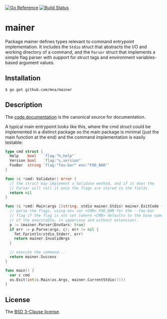 [![Go Reference](https://pkg.go.dev/badge/github.com/mna/mainer.svg)](https://pkg.go.dev/github.com/mna/mainer)
[![Build Status](https://github.com/mna/mainer/actions/workflows/test.yml/badge.svg?branch=main)](https://github.com/mna/mainer/actions)

# mainer

Package mainer defines types relevant to command entrypoint implementation.
It includes the `Stdio` struct that abstracts the I/O and working directory of
a command, and the `Parser` struct that implements a simple flag parser with
support for struct tags and environment variables-based argument values.

## Installation

    $ go get github.com/mna/mainer

## Description

The [code documentation](https://pkg.go.dev/github.com/mna/mainer) is the
canonical source for documentation.

A typical main entrypoint looks like this, where the cmd struct could be
implemented in a distinct package so the main package is minimal (just
the main function at the end) and the command implementation is easily
testable:

```go
type cmd struct {
  Help    bool   `flag:"h,help"`
  Version bool   `flag:"v,version"`
  FooBar  string `flag:"foo-bar" env:"FOO_BAR"`
}

func (c *cmd) Validate() error {
  // the struct may implement a Validate method, and if it does the
  // Parser will call it once the flags are stored in the fields.
  return nil
}

func (c *cmd) Main(args []string, stdio mainer.Stdio) mainer.ExitCode {
  // parse the flags, using env var <CMD>_FOO_BAR for the --foo-bar
  // flag if the flag is not set (where <CMD> defaults to the base name
  // of the executable, in uppercase and without extension).
  p := &mainer.Parser{EnvVars: true}
  if err := p.Parse(args, c); err != nil {
    fmt.Fprintln(stdio.Stderr, err)
    return mainer.InvalidArgs
  }

  // execute the command...
  return mainer.Success
}

func main() {
  var c cmd
  os.Exit(int(c.Main(os.Args, mainer.CurrentStdio())))
}
```

## License

The [BSD 3-Clause license](http://opensource.org/licenses/BSD-3-Clause).

